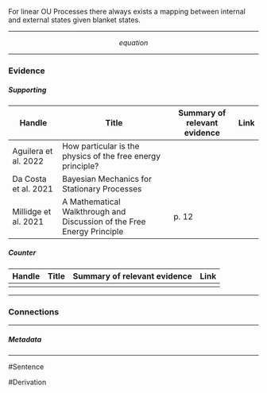 For linear OU Processes there always exists a mapping between internal and external states given blanket states.
***
$$ equation $$
***
### Evidence
##### Supporting

| Handle               | Title                                                                  | Summary of relevant evidence | Link                                                                    |
| -------------------- | ---------------------------------------------------------------------- | ---------------------------- | ----------------------------------------------------------------------- |
| Aguilera et al. 2022 | How particular is the physics of the free energy principle?            |                              | [](https://www.sciencedirect.com/science/article/pii/S1571064521000749) |
| Da Costa et al. 2021 | Bayesian Mechanics for Stationary Processes                            |                              | [](https://arxiv.org/abs/2106.13830)                                    |
| Millidge et al. 2021 | A Mathematical Walkthrough and Discussion of the Free Energy Principle | p. 12                        | [](http://arxiv.org/abs/2108.13343)                                     |
##### Counter
| Handle | Title | Summary of relevant evidence | Link |
| ------ | ----- | ---------------------------- | ---- |
|        |       |                              |      |

***
### Connections

***
##### Metadata
***
#Sentence 

#Derivation 